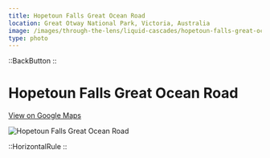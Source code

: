 ```yaml
---
title: Hopetoun Falls Great Ocean Road
location: Great Otway National Park, Victoria, Australia
image: /images/through-the-lens/liquid-cascades/hopetoun-falls-great-ocean-road.jpg
type: photo
---
```


::BackButton
::

# Hopetoun Falls Great Ocean Road

<a href="https://www.google.com/maps/search/?api=1&query=Hopetoun+Falls,+Great+Otway+National+Park,+Victoria,+Australia" target="_blank" rel="noopener noreferrer">View on Google Maps</a>

![Hopetoun Falls Great Ocean Road](/images/through-the-lens/liquid-cascades/hopetoun-falls-great-ocean-road.jpg)

<div class="mb-8"></div>

::HorizontalRule
::
